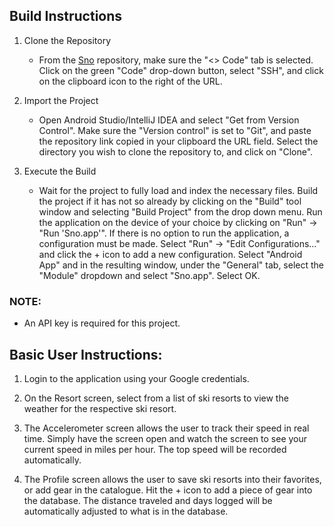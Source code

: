 ## Build Instructions

1. Clone the Repository

    * From the [Sno](https://github.com/anayadrian1/sno) repository, make sure the "<> Code" tab is selected. Click on the green "Code" drop-down button, select "SSH", and click on the clipboard icon to the right of the URL.

2. Import the Project

    * Open Android Studio/IntelliJ IDEA and select "Get from Version Control". Make sure the "Version control" is set to "Git", and paste the repository link copied in your clipboard the URL field. Select the directory you wish to clone the repository to, and click on "Clone".

3. Execute the Build 

    * Wait for the project to fully load and index the necessary files. Build the project if it has not so already by clicking on the "Build" tool window and selecting "Build Project" from the drop down menu. Run the application on the device of your choice by clicking on "Run" -> "Run 'Sno.app'". If there is no option to run the application, a configuration must be made. Select "Run" -> "Edit Configurations..." and click the + icon to add a new configuration. Select "Android App" and in the resulting window, under the "General" tab, select the "Module" dropdown and select "Sno.app". Select OK. 

### NOTE:

  * An API key is required for this project.
  
## Basic User Instructions:

1. Login to the application using your Google credentials.

2. On the Resort screen, select from a list of ski resorts to view the weather for the respective ski resort.

3. The Accelerometer screen allows the user to track their speed in real time. Simply have the screen open and watch the screen to see your current speed in miles per hour. The top speed will be recorded automatically.

4. The Profile screen allows the user to save ski resorts into their favorites, or add gear in the catalogue. Hit the + icon to add a piece of gear into the database.
The distance traveled and days logged will be automatically adjusted to what is in the database.
